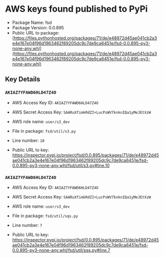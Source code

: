 # AWS keys found published to PyPi

* Package Name: fsd
* Package Version: 0.0.895
* Public URL to package: [https://files.pythonhosted.org/packages/71/de/e48972d45ae041cb2a3e4e167e04f96d1963462f89205dc9c7de9ca6451e/fsd-0.0.895-py3-none-any.whl](https://files.pythonhosted.org/packages/71/de/e48972d45ae041cb2a3e4e167e04f96d1963462f89205dc9c7de9ca6451e/fsd-0.0.895-py3-none-any.whl)

## Key Details

### `AKIAZ7YFAWD6HLD47Z4O`

* AWS Access Key ID: `AKIAZ7YFAWD6HLD47Z4O`
* AWS Secret Access Key: `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` 
* AWS role name: `user/s3_dev`
* File in package: `fsd/util/s3.py`
* Line number: `10`

* Public URL to key: https://inspector.pypi.io/project/fsd/0.0.895/packages/71/de/e48972d45ae041cb2a3e4e167e04f96d1963462f89205dc9c7de9ca6451e/fsd-0.0.895-py3-none-any.whl/fsd/util/s3.py#line.10



### `AKIAZ7YFAWD6HLD47Z4O`

* AWS Access Key ID: `AKIAZ7YFAWD6HLD47Z4O`
* AWS Secret Access Key: `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` 
* AWS role name: `user/s3_dev`
* File in package: `fsd/util/sqs.py`
* Line number: `7`

* Public URL to key: https://inspector.pypi.io/project/fsd/0.0.895/packages/71/de/e48972d45ae041cb2a3e4e167e04f96d1963462f89205dc9c7de9ca6451e/fsd-0.0.895-py3-none-any.whl/fsd/util/sqs.py#line.7


